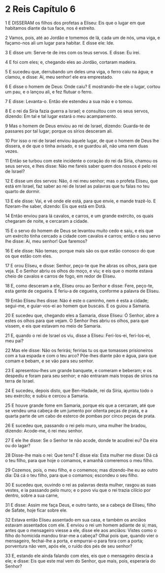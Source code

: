 # 2 Reis Capítulo 6

1	E DISSERAM os filhos dos profetas a Eliseu: Eis que o lugar em que habitamos diante da tua face, nos é estreito.

2	Vamos, pois, até ao Jordão e tomemos de lá, cada um de nós, uma viga, e façamo-nos ali um lugar para habitar. E disse ele: Ide.

3	E disse um: Serve-te de ires com os teus servos. E disse: Eu irei.

4	E foi com eles; e, chegando eles ao Jordão, cortaram madeira.

5	E sucedeu que, derrubando um deles uma viga, o ferro caiu na água; e clamou, e disse: Ai, meu senhor! ele era emprestado.

6	E disse o homem de Deus: Onde caiu? E mostrando-lhe ele o lugar, cortou um pau, e o lançou ali, e fez flutuar o ferro.

7	E disse: Levanta-o. Então ele estendeu a sua mão e o tomou.

8	E o rei da Síria fazia guerra a Israel; e consultou com os seus servos, dizendo: Em tal e tal lugar estará o meu acampamento.

9	Mas o homem de Deus enviou ao rei de Israel, dizendo: Guarda-te de passares por tal lugar; porque os sírios desceram ali.

10	Por isso o rei de Israel enviou àquele lugar, de que o homem de Deus lhe dissera, e de que o tinha avisado, e se guardou ali, não uma nem duas vezes.

11	Então se turbou com este incidente o coração do rei da Síria, chamou os seus servos, e lhes disse: Não me fareis saber quem dos nossos é pelo rei de Israel?

12	E disse um dos servos: Não, ó rei meu senhor; mas o profeta Eliseu, que está em Israel, faz saber ao rei de Israel as palavras que tu falas no teu quarto de dormir.

13	E ele disse: Vai, e vê onde ele está, para que envie, e mande trazê-lo. E fizeram-lhe saber, dizendo: Eis que está em Dotã.

14	Então enviou para lá cavalos, e carros, e um grande exército, os quais chegaram de noite, e cercaram a cidade.

15	E o servo do homem de Deus se levantou muito cedo e saiu, e eis que um exército tinha cercado a cidade com cavalos e carros; então o seu servo lhe disse: Ai, meu senhor! Que faremos?

16	E ele disse: Não temas; porque mais são os que estão conosco do que os que estão com eles.

17	E orou Eliseu, e disse: Senhor, peço-te que lhe abras os olhos, para que veja. E o Senhor abriu os olhos do moço, e viu; e eis que o monte estava cheio de cavalos e carros de fogo, em redor de Eliseu.

18	E, como desceram a ele, Eliseu orou ao Senhor e disse: Fere, peço-te, esta gente de cegueira. E feriu-a de cegueira, conforme a palavra de Eliseu.

19	Então Eliseu lhes disse: Não é este o caminho, nem é esta a cidade; segui-me, e guiar-vos-ei ao homem que buscais. E os guiou a Samaria.

20	E sucedeu que, chegando eles a Samaria, disse Eliseu: Ó Senhor, abre a estes os olhos para que vejam. O Senhor lhes abriu os olhos, para que vissem, e eis que estavam no meio de Samaria.

21	E, quando o rei de Israel os viu, disse a Eliseu: Feri-los-ei, feri-los-ei, meu pai?

22	Mas ele disse: Não os ferirás; feririas tu os que tomasses prisioneiros com a tua espada e com o teu arco? Põe-lhes diante pão e água, para que comam e bebam, e se vão para seu senhor.

23	E apresentou-lhes um grande banquete, e comeram e beberam; e os despediu e foram para seu senhor; e não entraram mais tropas de sírios na terra de Israel.

24	E sucedeu, depois disto, que Ben-Hadade, rei da Síria, ajuntou todo o seu exército; e subiu e cercou a Samaria.

25	E houve grande fome em Samaria, porque eis que a cercaram, até que se vendeu uma cabeça de um jumento por oitenta peças de prata, e a quarta parte de um cabo de esterco de pombas por cinco peças de prata.

26	E sucedeu que, passando o rei pelo muro, uma mulher lhe bradou, dizendo: Acode-me, ó rei meu senhor.

27	E ele lhe disse: Se o Senhor te não acode, donde te acudirei eu? Da eira ou do lagar?

28	Disse-lhe mais o rei: Que tens? E disse ela: Esta mulher me disse: Dá cá o teu filho, para que hoje o comamos, e amanhã comeremos o meu filho.

29	Cozemos, pois, o meu filho, e o comemos; mas dizendo-lhe eu ao outro dia: Dá cá o teu filho, para que o comamos; escondeu o seu filho.

30	E sucedeu que, ouvindo o rei as palavras desta mulher, rasgou as suas vestes, e ia passando pelo muro; e o povo viu que o rei trazia cilício por dentro, sobre a sua carne,

31	E disse: Assim me faça Deus, e outro tanto, se a cabeça de Eliseu, filho de Safate, hoje ficar sobre ele.

32	Estava então Eliseu assentado em sua casa, e também os anciãos estavam assentados com ele. E enviou o rei um homem adiante de si; mas, antes que o mensageiro viesse a ele, disse ele aos anciãos: Vistes como o filho do homicida mandou tirar-me a cabeça? Olhai pois que, quando vier o mensageiro, fechai-lhe a porta, e empurrai-o para fora com a porta; porventura não vem, após ele, o ruído dos pés de seu senhor?

33	E, estando ele ainda falando com eles, eis que o mensageiro descia a ele; e disse: Eis que este mal vem do Senhor, que mais, pois, esperaria do Senhor?

